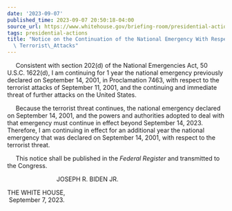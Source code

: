 ```yaml
---
date: '2023-09-07'
published_time: 2023-09-07 20:50:18-04:00
source_url: https://www.whitehouse.gov/briefing-room/presidential-actions/2023/09/07/notice-on-the-continuation-of-the-national-emergency-with-respect-to-certain-terrorist-attacks-3/
tags: presidential-actions
title: "Notice on the Continuation of the National Emergency With Respect to Certain\
  \ Terrorist\_Attacks"
---
```

 
     Consistent with section 202(d) of the National Emergencies Act, 50
U.S.C. 1622(d), I am continuing for 1 year the national emergency
previously declared on September 14, 2001, in Proclamation 7463, with
respect to the terrorist attacks of September 11, 2001, and the
continuing and immediate threat of further attacks on the United States.

     Because the terrorist threat continues, the national emergency
declared on September 14, 2001, and the powers and authorities adopted
to deal with that emergency must continue in effect beyond September 14,
2023.  Therefore, I am continuing in effect for an additional year the
national emergency that was declared on September 14, 2001, with respect
to the terrorist threat. 

     This notice shall be published in the *Federal Register* and
transmitted to the Congress.

                             JOSEPH R. BIDEN JR.

THE WHITE HOUSE,  
 September 7, 2023.
